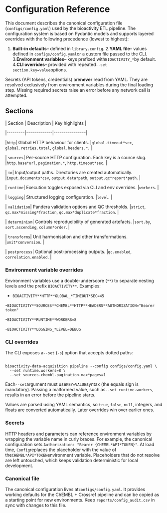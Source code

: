 # Configuration Reference

This document describes the canonical configuration file (`configs/config.yaml`)
used by the
bioactivity ETL pipeline. The configuration system is based on Pydantic models
and supports
layered overrides with the following precedence (lowest to highest):

1. **Built-in defaults**– defined in `library.config`.
2.**YAML file**– values defined in `configs/config.yaml`or a custom file
passed to the CLI.
3.**Environment variables**– keys prefixed with`BIOACTIVITY_*`by default.
4.**CLI overrides**– provided with repeated`--set section.key=value`options.

Secrets (API tokens, credentials) are**never** read from YAML. They are
resolved exclusively from
environment variables during the final loading step. Missing required secrets
raise an error before
any network call is attempted.

## Sections

| Section | Description | Key highlights |

|---------|-------------|----------------|

|`http`| Global HTTP behaviour for clients. |`global.timeout*sec`,
`global.retries.total`, `global.headers.*`. |

| `sources`| Per-source HTTP configuration. Each key is a source slug. |`http.base*url`, `pagination.*`, `http.timeout*sec`. |

| `io`| Input/output paths. Directories are created automatically. |`input.documents*csv`, `output.data*path`, `output.qc*report*path`. |

| `runtime`| Execution toggles exposed via CLI and env overrides. |`workers`.
|

| `logging`| Structured logging configuration. |`level`. |

| `validation`| Pandera validation options and QC thresholds. |`strict`,
`qc.max*missing*fraction`, `qc.max*duplicate*fraction`. |

| `determinism`| Controls reproducibility of generated artefacts. |`sort.by`,
`sort.ascending`, `column*order`. |

| `transforms`| Unit harmonisation and other transformations. |`unit*conversion`. |

| `postprocess`| Optional post-processing outputs. |`qc.enabled`,
`correlation.enabled`. |

### Environment variable overrides

Environment variables use a double-underscore (`**`) to separate nesting levels
and the prefix
`BIOACTIVITY**`. Examples:

- `BIOACTIVITY**HTTP**GLOBAL_*TIMEOUT*SEC=45`

-`BIOACTIVITY**SOURCES**CHEMBL**HTTP**HEADERS**AUTHORIZATION="Bearer token"`

-`BIOACTIVITY**RUNTIME**WORKERS=8`

-`BIOACTIVITY**LOGGING_*LEVEL=DEBUG`

### CLI overrides

The CLI exposes a`--set` (`-s`) option that accepts dotted paths:

```

bioactivity-data-acquisition pipeline --config configs/config.yaml \
  --set runtime.workers=8 \
  --set sources.chembl.pagination.max*pages=1

```

Each`--set`argument must use`KEY=VALUE`syntax (the equals sign is
mandatory). Passing a
malformed value, such as`--set runtime.workers`, results in an error before the
pipeline starts.

Values are parsed using YAML semantics, so `true`, `false`, `null`, integers,
and floats are
converted automatically. Later overrides win over earlier ones.

### Secrets

HTTP headers and parameters can reference environment variables by wrapping the
variable name in
curly braces. For example, the canonical configuration sets
`Authorization: "Bearer {CHEMBL*API*TOKEN}"`. At load time, `Config`replaces
the placeholder with
the value of the`CHEMBL*API*TOKEN`environment variable. Placeholders that do
not resolve are left
untouched, which keeps validation deterministic for local development.

### Canonical file

The canonical configuration lives at`configs/config.yaml`. It provides working
defaults for the
ChEMBL + Crossref pipeline and can be copied as a starting point for new
environments. Keep
`reports/config_audit.csv` in sync with changes to this file.

